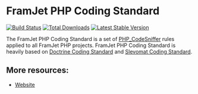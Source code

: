 # FramJet PHP Coding Standard

[![Build Status](https://github.com/framjet/php-coding-standard/workflows/Continuous%20Integration/badge.svg)](https://github.com/framjet/php-coding-standard/actions?query=workflow%3A%22Continuous+Integration%22+)
[![Total Downloads](https://img.shields.io/packagist/dt/framjet/coding-standard.svg?style=flat-square)](https://packagist.org/packages/framjet/coding-standard)
[![Latest Stable Version](https://img.shields.io/packagist/v/framjet/coding-standard.svg?style=flat-square)](https://packagist.org/packages/framjet/coding-standard)

The FramJet PHP Coding Standard is a set of [PHP_CodeSniffer](https://github.com/squizlabs/PHP_CodeSniffer) rules applied to all FramJet PHP projects. FramJet PHP Coding Standard is heavily based on [Doctrine Coding Standard](https://github.com/doctrine/coding-standard) and [Slevomat Coding Standard](https://github.com/slevomat/coding-standard).

## More resources:

* [Website](https://www.framjet.dev/)
